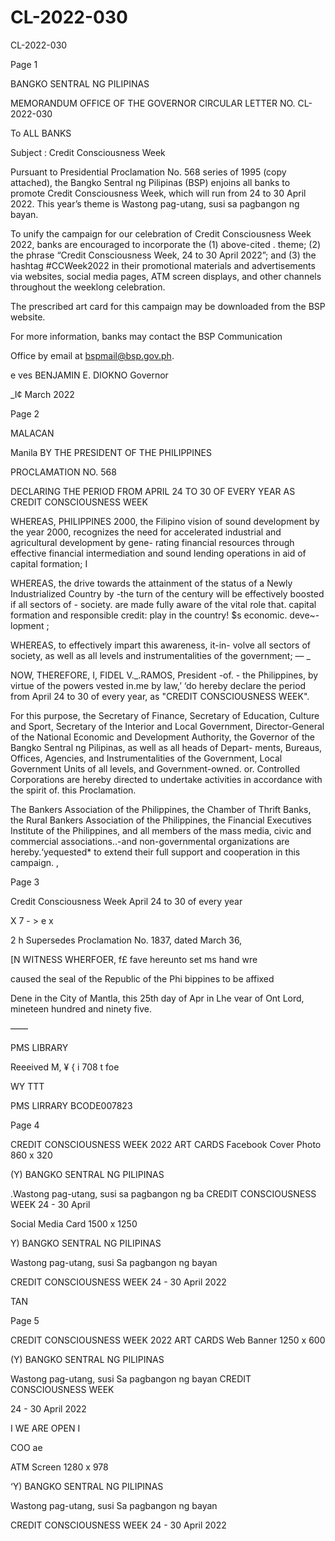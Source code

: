 # CL-2022-030

CL-2022-030

Page 1

BANGKO SENTRAL NG PILIPINAS

MEMORANDUM OFFICE OF THE GOVERNOR CIRCULAR LETTER NO. CL-2022-030

To ALL BANKS

Subject : Credit Consciousness Week

Pursuant to Presidential Proclamation No. 568 series of 1995 (copy attached), the Bangko Sentral ng Pilipinas (BSP) enjoins all banks to promote Credit Consciousness Week, which will run from 24 to 30 April 2022. This year’s theme is Wastong pag-utang, susi sa pagbangon ng bayan.

To unify the campaign for our celebration of Credit Consciousness Week 2022, banks are encouraged to incorporate the (1) above-cited . theme; (2) the phrase “Credit Consciousness Week, 24 to 30 April 2022”; and (3) the hashtag #CCWeek2022 in their promotional materials and advertisements via websites, social media pages, ATM screen displays, and other channels throughout the weeklong celebration.

The prescribed art card for this campaign may be downloaded from the BSP website.

For more information, banks may contact the BSP Communication

Office by email at bspmail@bsp.gov.ph.

e ves BENJAMIN E. DIOKNO Governor

_I¢ March 2022

Page 2

MALACAN

Manila BY THE PRESIDENT OF THE PHILIPPINES

PROCLAMATION NO. 568

DECLARING THE PERIOD FROM APRIL 24 TO 30 OF EVERY YEAR AS CREDIT CONSCIOUSNESS WEEK

WHEREAS, PHILIPPINES 2000, the Filipino vision of sound development by the year 2000, recognizes the need for accelerated industrial and agricultural development by gene- rating financial resources through effective financial intermediation and sound lending operations in aid of capital formation; I

WHEREAS, the drive towards the attainment of the status of a Newly Industrialized Country by -the turn of the century will be effectively boosted if all sectors of - society. are made fully aware of the vital role that. capital formation and responsible credit: play in the country! $s economic. deve~- lopment ;

WHEREAS, to effectively impart this awareness, it-in- volve all sectors of society, as well as all levels and instrumentalities of the government; — _

NOW, THEREFORE, I, FIDEL V._.RAMOS, President -of. - the Philippines, by virtue of the powers vested in.me by law,’ ‘do hereby declare the period from April 24 to 30 of every year, as "CREDIT CONSCIOUSNESS WEEK".

For this purpose, the Secretary of Finance, Secretary of Education, Culture and Sport, Secretary of the Interior and Local Government, Director-General of the National Economic and Development Authority, the Governor of the Bangko Sentral ng Pilipinas, as well as all heads of Depart- ments, Bureaus, Offices, Agencies, and Instrumentalities of the Government, Local Government Units of all levels, and Government-owned. or. Controlled Corporations are hereby directed to undertake activities in accordance with the spirit of. this Proclamation.

The Bankers Association of the Philippines, the Chamber of Thrift Banks, the Rural Bankers Association of the Philippines, the Financial Executives Institute of the Philippines, and all members of the mass media, civic and commercial associations..-and non-governmental organizations are hereby.‘yequested* to extend their full support and cooperation in this campaign. ,

Page 3

Credit Consciousness Week April 24 to 30 of every year

X 7 - > e x

2 h Supersedes Proclamation No. 1837, dated March 36,

[N WITNESS WHERFOER, f£ fave hereunto set ms hand wre

caused the seal of the Republic of the Phi bippines to be affixed

Dene in the City of Mantla, this 25th day of Apr in Lhe vear of Ont Lord, mineteen hundred and ninety five.

——

PMS LIBRARY

Reeeived M, ¥ { i 708 t foe

WY TTT

PMS LIRRARY BCODE007823

Page 4

CREDIT CONSCIOUSNESS WEEK 2022 ART CARDS Facebook Cover Photo 860 x 320

(Y) BANGKO SENTRAL NG PILIPINAS

.Wastong pag-utang, susi sa pagbangon ng ba CREDIT CONSCIOUSNESS WEEK 24 - 30 April

Social Media Card 1500 x 1250

Y) BANGKO SENTRAL NG PILIPINAS

Wastong pag-utang, susi Sa pagbangon ng bayan

CREDIT CONSCIOUSNESS WEEK 24 - 30 April 2022

TAN

Page 5

CREDIT CONSCIOUSNESS WEEK 2022 ART CARDS Web Banner 1250 x 600

(Y) BANGKO SENTRAL NG PILIPINAS

Wastong pag-utang, susi Sa pagbangon ng bayan CREDIT CONSCIOUSNESS WEEK

24 - 30 April 2022

I WE ARE OPEN I

COO ae

ATM Screen 1280 x 978

‘Y) BANGKO SENTRAL NG PILIPINAS

Wastong pag-utang, susi Sa pagbangon ng bayan

CREDIT CONSCIOUSNESS WEEK 24 - 30 April 2022